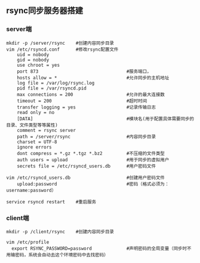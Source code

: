 
## rsync同步服务器搭建

### server端

    mkdir -p /server/rsync    #创建内容同步目录
    vim /etc/rsyncd.conf      #修改rsync配置文件
        uid = nobody                             
        gid = nobody
        use chroot = yes
        port 873                                 #服务端口，
        hosts allow = *                          #允许同步的主机地址
        log file = /var/log/rsync.log
        pid file = /var/rsyncd.pid
        max connections = 200                    #允许的最大连接数
        timeout = 200                            #超时时间
        transfer logging = yes                   #记录传输日志
        read only = no
        [DATA]                                   #模块名(用于配置具体需要同步的目录、文件类型等等属性)
        comment = rsync server
        path = /server/rsync                     #内容同步目录
        charset = UTF-8
        ignore errors
        dont compress = *.gz *.tgz *.bz2         #不压缩的文件类型
        auth users = upload                      #用于同步的虚拟用户
        secrets file = /etc/rsyncd_users.db      #用户密码文件
        
    vim /etc/rsyncd_users.db                     #创建用户密码文件
        upload:password                          #密码（格式必须为：username:password）
        
    service rsyncd restart    #重启服务
    
### client端

    mkdir -p /client/rsync    #创建内容同步目录
    
    vim /etc/profile
      export RSYNC_PASSWORD=password             #声明密码的全局变量（同步时不用输密码，系统会自动去这个环境密码中去找密码）
    
